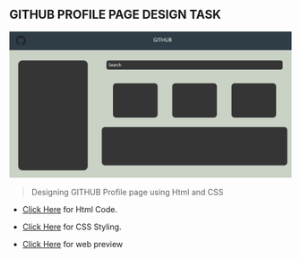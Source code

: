 ## GITHUB PROFILE PAGE DESIGN TASK

![alt text](image.png)

> Designing GITHUB Profile page using Html and CSS

- [Click Here](./index.html) for Html Code.

- [Click Here](./css/styles.css) for CSS Styling.

- [Click Here](https://github-profilepage-design-task.netlify.app/) for web preview